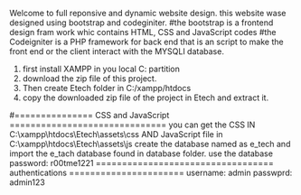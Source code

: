 Welcome to full reponsive and dynamic website design.
this website wase designed using bootstrap and codeginiter.
#the bootstrap is a frontend design fram work whic contains HTML, CSS and JavaScript codes
#the Codeigniter is a PHP framework for back end that is an script to make the front end or the client interact with the MYSQLI database.
1. first install XAMPP in you local C: partition 
2. download the zip file of this project.
3. Then create Etech folder in C:/xampp/htdocs
4. copy the downloaded zip file of the project in Etech and extract it.
   
#=============== CSS and JavaScript ==============================
you can get the CSS IN C:\xampp\htdocs\Etech\assets\css AND JavaScript file in C:\xampp\htdocs\Etech\assets\js
create the database named as e_tech and import the e_tach database found in database folder.
use the database password: r00tme1221
================================== authentications    ======================
username: admin
passwprd: admin123

